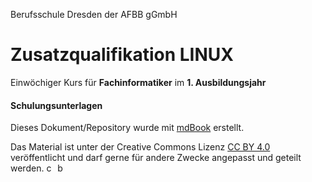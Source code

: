 Berufsschule Dresden der AFBB gGmbH

# Zusatzqualifikation LINUX
Einwöchiger Kurs für **Fachinformatiker** im **1. Ausbildungsjahr**

#### Schulungsunterlagen

Dieses Dokument/Repository wurde mit [mdBook](https://rust-lang.github.io/mdBook/) erstellt.

Das Material ist unter der Creative Commons Lizenz [CC BY 4.0](https://creativecommons.org/licenses/by/4.0/) veröffentlicht und darf gerne für andere Zwecke angepasst und geteilt werden.
<img src="https://upload.wikimedia.org/wikipedia/commons/a/a3/Cc.logo.circle.svg" alt="cc" style="width:1em"/>
<img src="https://upload.wikimedia.org/wikipedia/commons/3/3c/Cc-by_new.svg" alt="by" style="width:1em"/>
